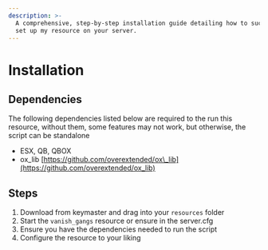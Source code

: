 ```yaml
---
description: >-
  A comprehensive, step-by-step installation guide detailing how to successfully
  set up my resource on your server.
---
```


# Installation

## Dependencies

The following dependencies listed below are required to the run this resource, without them, some features may not work, but otherwise, the script can be standalone

* ESX, QB, QBOX
* ox\_lib [https://github.com/overextended/ox\_lib](https://github.com/overextended/ox_lib)

## Steps

1. Download from keymaster and drag into your `resources` folder
2. Start the `vanish_gangs` resource or ensure in the server.cfg
3. Ensure you have the dependencies needed to run the script
4. Configure the resource to your liking
